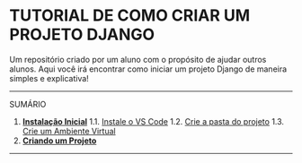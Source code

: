 # TUTORIAL DE COMO CRIAR UM PROJETO DJANGO
Um repositório criado por um aluno com o propósito de ajudar outros alunos. Aqui você irá encontrar como iniciar um projeto Django de maneira simples e explicativa!

---
SUMÁRIO
1. [**Instalação Inicial**](https://github.com/nokixty/criando-projeto-django/blob/main/docs/instalacao-inicial.md)
  1.1. [Instale o VS Code](https://github.com/nokixty/criando-projeto-django/blob/main/docs/instalacao-inicial.md#instale-o-vs-code)
  1.2. [Crie a pasta do projeto](https://github.com/nokixty/criando-projeto-django/blob/main/docs/instalacao-inicial.md#crie-uma-pasta-para-seu-projeto)
  1.3. [Crie um Ambiente Virtual](https://github.com/nokixty/criando-projeto-django/blob/main/docs/instalacao-inicial.md#crie-um-ambiente-virtual)
2. [**Criando um Projeto**](https://github.com/nokixty/criando-projeto-django/blob/main/docs/criando-um-projeto.md)
---
